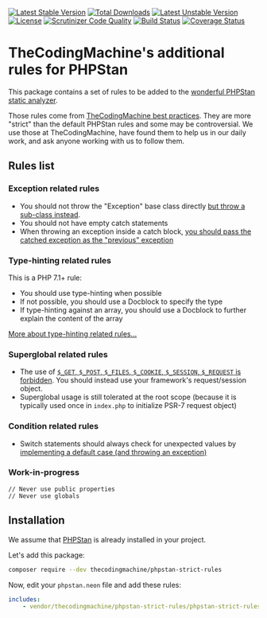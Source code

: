 [![Latest Stable Version](https://poser.pugx.org/thecodingmachine/phpstan-strict-rules/v/stable)](https://packagist.org/packages/thecodingmachine/phpstan-strict-rules)
[![Total Downloads](https://poser.pugx.org/thecodingmachine/phpstan-strict-rules/downloads)](https://packagist.org/packages/thecodingmachine/phpstan-strict-rules)
[![Latest Unstable Version](https://poser.pugx.org/thecodingmachine/phpstan-strict-rules/v/unstable)](https://packagist.org/packages/thecodingmachine/phpstan-strict-rules)
[![License](https://poser.pugx.org/thecodingmachine/phpstan-strict-rules/license)](https://packagist.org/packages/thecodingmachine/phpstan-strict-rules)
[![Scrutinizer Code Quality](https://scrutinizer-ci.com/g/thecodingmachine/phpstan-strict-rules/badges/quality-score.png?b=master)](https://scrutinizer-ci.com/g/thecodingmachine/phpstan-strict-rules/?branch=master)
[![Build Status](https://travis-ci.org/thecodingmachine/phpstan-strict-rules.svg?branch=master)](https://travis-ci.org/thecodingmachine/phpstan-strict-rules)
[![Coverage Status](https://coveralls.io/repos/thecodingmachine/phpstan-strict-rules/badge.svg?branch=master&service=github)](https://coveralls.io/github/thecodingmachine/phpstan-strict-rules?branch=master)


TheCodingMachine's additional rules for PHPStan
===============================================

This package contains a set of rules to be added to the [wonderful PHPStan static analyzer](https://github.com/phpstan/phpstan).

Those rules come from [TheCodingMachine best practices](http://bestpractices.thecodingmachine.com/).
They are more "strict" than the default PHPStan rules and some may be controversial. We use those at TheCodingMachine, have found them to help us in our daily work, and ask anyone working with us to follow them.

## Rules list

### Exception related rules

- You should not throw the "Exception" base class directly [but throw a sub-class instead](http://bestpractices.thecodingmachine.com/php/error_handling.html#subtyping-exceptions).
- You should not have empty catch statements
- When throwing an exception inside a catch block, [you should pass the catched exception as the "previous" exception](http://bestpractices.thecodingmachine.com/php/error_handling.html#wrapping-an-exception-do-not-lose-the-previous-exception)

### Type-hinting related rules

This is a PHP 7.1+ rule:

- You should use type-hinting when possible
- If not possible, you should use a Docblock to specify the type
- If type-hinting against an array, you should use a Docblock to further explain the content of the array

[More about type-hinting related rules...](doc/typehinting_rules.md)

### Superglobal related rules

- The use of [`$_GET`, `$_POST`, `$_FILES`, `$_COOKIE`, `$_SESSION`, `$_REQUEST` is forbidden](http://bestpractices.thecodingmachine.com/php/organize_your_code.html#stop-using-superglobals-).
  You should instead use your framework's request/session object.
- Superglobal usage is still tolerated at the root scope (because it is typically used once in `index.php` to initialize
  PSR-7 request object)

### Condition related rules

- Switch statements should always check for unexpected values by [implementing a default case (and throwing an exception)](http://bestpractices.thecodingmachine.com/php/defensive_programming.html#always-check-for-unexpected-values)

### Work-in-progress

    // Never use public properties
    // Never use globals

## Installation

We assume that [PHPStan](https://github.com/phpstan/phpstan) is already installed in your project.

Let's add this package:

```bash
composer require --dev thecodingmachine/phpstan-strict-rules
```

Now, edit your `phpstan.neon` file and add these rules:

```yml
includes:
    - vendor/thecodingmachine/phpstan-strict-rules/phpstan-strict-rules.neon
```
